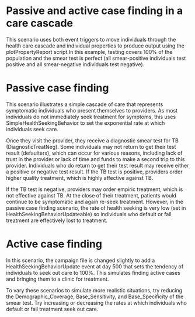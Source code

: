 # Passive and active case finding in a care cascade

This scenario uses both event triggers to move individuals through the health care cascade and
individual properties to produce output using the plotPropertyReport script.In this example, testing
covers 100% of the population and the smear test is perfect (all smear-positive individuals test positive and all smear-negative individuals test negative).

# Passive case finding

This scenario illustrates a simple cascade of care that represents symptomatic individuals who
present themselves to providers. As most individuals do not immediately seek treatment for symptoms,
this uses SimpleHealthSeekingBehavior to set the exponential rate at which individuals seek care.

Once they visit the provider, they receive a diagnostic smear test for TB (DiagnosticTreatNeg). Some
individuals may not return to get their test result (defaulters), which can occur for various
reasons, including lack of trust in the provider or lack of time and funds to make a second trip to
this provider. Individuals who do return to get their test result may receive either a positive or
negative test result. If the TB test is positive, providers order higher quality treatment, which is
highly affective against TB.

If the TB test is negative, providers may order empiric treatment, which is not effective against
TB. At the close of their treatment, patients would continue to be symptomatic and again re-seek
treatment. However, in the passive case finding scenario, the rate of health seeking is very low
(set in HealthSeekingBehaviorUpdateable) so individuals who default or fail treatment are
effectively lost to treatment.

# Active case finding

In this scenario, the campaign file is changed slightly to add a HealthSeekingBehaviorUpdate event
at day 500 that sets the tendency of individuals to seek out care to 100%. This simulates finding
active cases and bringing them to a clinic for treatment.

To vary these scenarios to simulate more realistic situations, try reducing the
Demographic_Coverage, Base_Sensitivity, and Base_Specificity of the smear test. Try increasing or
decreasing the rates at which individuals who default or fail treatment seek out care.

